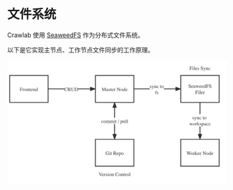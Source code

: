 # 文件系统

Crawlab 使用 [SeaweedFS](seaweedfs.md) 作为分布式文件系统。

以下是它实现主节点、工作节点文件同步的工作原理。

![](img/file-management.png)